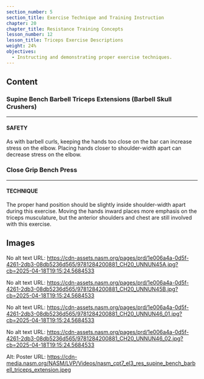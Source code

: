 ```yaml
---
section_number: 5
section_title: Exercise Technique and Training Instruction
chapter: 20
chapter_title: Resistance Training Concepts
lesson_number: 12
lesson_title: Triceps Exercise Descriptions
weight: 24%
objectives:
  - Instructing and demonstrating proper exercise techniques.
---
```


## Content
### Supine Bench Barbell Triceps Extensions (Barbell Skull Crushers)

---

#### SAFETY

As with barbell curls, keeping the hands too close on the bar can increase stress on the elbow. Placing hands closer to shoulder-width apart can decrease stress on the elbow.

### Close Grip Bench Press

---

#### TECHNIQUE

The proper hand position should be slightly inside shoulder-width apart during this exercise. Moving the hands inward places more emphasis on the triceps musculature, but the anterior shoulders and chest are still involved with this exercise.

## Images

No alt text
URL: https://cdn-assets.nasm.org/pages/prd/1e006a4a-0d5f-4261-2db3-08db5236d565/9781284200881_CH20_UNNUN45A.jpg?cb=2025-04-18T19:15:24.5684533

No alt text
URL: https://cdn-assets.nasm.org/pages/prd/1e006a4a-0d5f-4261-2db3-08db5236d565/9781284200881_CH20_UNNUN45B.jpg?cb=2025-04-18T19:15:24.5684533

No alt text
URL: https://cdn-assets.nasm.org/pages/prd/1e006a4a-0d5f-4261-2db3-08db5236d565/9781284200881_CH20_UNNUN46_01.jpg?cb=2025-04-18T19:15:24.5684533

No alt text
URL: https://cdn-assets.nasm.org/pages/prd/1e006a4a-0d5f-4261-2db3-08db5236d565/9781284200881_CH20_UNNUN46_02.jpg?cb=2025-04-18T19:15:24.5684533

Alt: Poster
URL: https://cdn-media.nasm.org/NASM/LVP/Videos/nasm_cpt7_el3_res_supine_bench_barbell_triceps_extension.jpeg